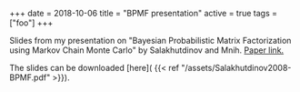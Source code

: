 +++
date = 2018-10-06
title = "BPMF presentation"
active = true
tags = ["foo"]
+++

Slides from my presentation on "Bayesian Probabilistic Matrix Factorization using Markov Chain Monte Carlo" by Salakhutdinov and Mnih. [Paper link.](https://dl.acm.org/citation.cfm?id=1390267)

The slides can be downloaded [here]( {{< ref "/assets/Salakhutdinov2008-BPMF.pdf" >}}).



<object data="/assets/Salakhutdinov2008-BPMF.pdf" width="100%" type='application/pdf'/>
